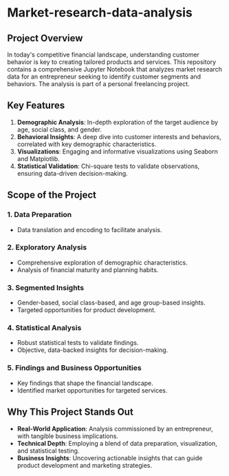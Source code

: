 # Market-research-data-analysis
## Project Overview

In today's competitive financial landscape, understanding customer behavior is key to creating tailored products and services. This repository contains a comprehensive Jupyter Notebook that analyzes market research data for an entrepreneur seeking to identify customer segments and behaviors. The analysis is part of a personal freelancing project.

## Key Features

1. **Demographic Analysis**: In-depth exploration of the target audience by age, social class, and gender.
2. **Behavioral Insights**: A deep dive into customer interests and behaviors, correlated with key demographic characteristics.
3. **Visualizations**: Engaging and informative visualizations using Seaborn and Matplotlib.
4. **Statistical Validation**: Chi-square tests to validate observations, ensuring data-driven decision-making.

## Scope of the Project

### 1. Data Preparation

- Data translation and encoding to facilitate analysis.

### 2. Exploratory Analysis

- Comprehensive exploration of demographic characteristics.
- Analysis of financial maturity and planning habits.

### 3. Segmented Insights

- Gender-based, social class-based, and age group-based insights.
- Targeted opportunities for product development.

### 4. Statistical Analysis

- Robust statistical tests to validate findings.
- Objective, data-backed insights for decision-making.

### 5. Findings and Business Opportunities

- Key findings that shape the financial landscape.
- Identified market opportunities for targeted services.

## Why This Project Stands Out

- **Real-World Application**: Analysis commissioned by an entrepreneur, with tangible business implications.
- **Technical Depth**: Employing a blend of data preparation, visualization, and statistical testing.
- **Business Insights**: Uncovering actionable insights that can guide product development and marketing strategies.

